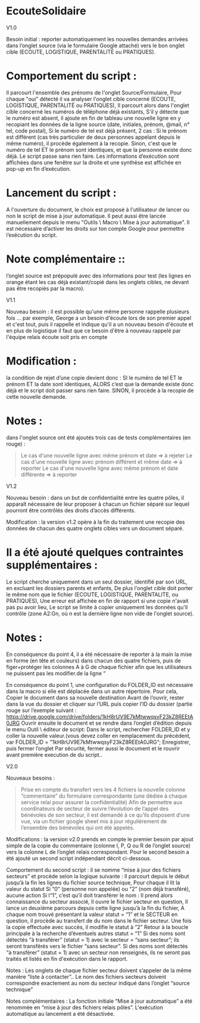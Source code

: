 # EcouteSolidaire

V1.0


Besoin initial : reporter automatiquement les nouvelles demandes arrivées dans l’onglet source (via le formulaire Google attaché) vers le bon onglet cible (ECOUTE, LOGISTIQUE, PARENTALITÉ ou PRATIQUES). 

# Comportement du script :
Il parcourt l'ensemble des prénoms de l'onglet Source/Formulaire,
Pour chaque "oui" détecté il va analyser l'onglet cible concerné (ECOUTE, LOGISTIQUE, PARENTALITÉ ou PRATIQUES),
Il parcourt alors dans l'onglet cible concerné les numéros de téléphone déjà existants,
S'il y détecte que le numéro est absent, il ajoute en fin de tableau une nouvelle ligne en y recopiant les données de la ligne source (date, initiales, prénom, @mail, n° tel, code postal),
Si le numéro de tel est déjà présent, 2 cas : 
Si le prénom est différent (cas très particulier de deux personnes appelant depuis le même numéro), il procède également à la recopie.
Sinon, c'est que le numéro de tel ET le prénom sont identiques, et que la personne existe donc déjà. Le script passe sans rien faire.
Les informations d’exécution sont affichées dans une fenêtre sur la droite et une synthèse est affichée en pop-up en fin d’exécution.  

# Lancement du script :
A l'ouverture du document, le choix est proposé à l'utilisateur de lancer ou non le script de mise à jour automatique.
Il peut aussi être lancée manuellement depuis le menu "Outils \ Macro \ Mise à jour automatique".
Il est nécessaire d’activer les droits sur ton compte Google pour permettre l’exécution du script.


# Note complémentaire :: 
l’onglet source est prépopulé avec des informations pour test (les lignes en orange étant les cas déjà existant/copié dans les onglets cibles, ne devant pas être recopiés par la macro).









V1.1


Nouveau besoin : il est possible qu'une même personne rappelle plusieurs fois ...
par exemple, George a un besoin d'écoute lors de son premier appel et c'est tout, puis il rappelle et indique qu'il a un nouveau besoin d'écoute et en plus de logistique
il faut que ce besoin d'être à nouveau rappelé par l'équipe relais écoute soit pris en compte
 
# Modification : 
la condition de rejet d’une copie devient donc : 
SI le numéro de tel ET le prénom ET la date sont identiques, 
ALORS c’est que la demande existe donc déjà et le script doit passer sans rien faire. 
SINON, il procède à la recopie de cette nouvelle demande.
 
# Notes : 
dans l'onglet source ont été ajoutés trois cas de tests complémentaires (en rouge) :
 > Le cas d'une nouvelle ligne avec même prénom et date => à rejeter
 > Le cas d'une nouvelle ligne avec prénom différent et même date => à reporter 
 > Le cas d'une nouvelle ligne avec même prénom et date différente => à reporter



V1.2

Nouveau besoin : dans un but de confidentialité entre les quatre pôles, il apparaît nécessaire de leur proposer à chacun un fichier séparé sur lequel pourront être contrôlés des droits d’accès différents. 

Modification : la version v1.2 opère à la fin du traitement une recopie des données de chacun des quatre onglets cibles vers un document séparé.

# Il a été ajouté quelques contraintes supplémentaires :
Le script cherche uniquement dans un seul dossier, identifié par son URL, en excluant les dossiers parents et enfants,
De plus l'onglet cible doit porter le même nom que le fichier (ECOUTE, LOGISTIQUE, PARENTALITE,  ou PRATIQUES),
Une erreur est affichée en fin de rapport si une copie n'avait pas pu avoir lieu,
Le script se limite à copier uniquement les données qu'il contrôle (zone  A2:Gn, où n est la dernière ligne non vide de l'onglet source).
 
# Notes :
En conséquence du point 4, il a été nécessaire de reporter à la main la mise en forme (en tête et couleurs) dans chacun des quatre fichiers, puis de figer+protéger les colonnes A à G de chaque fichier afin que les utilisateurs ne puissent pas les modifier.de la ligne “

En conséquence du point 1, une configuration du FOLDER_ID est nécessaire dans la macro si elle est déplacée dans un autre répertoire. Pour cela, 
Copier le document dans sa nouvelle destination
Avant de l’ouvrir, rester dans la vue du dossier et cliquer sur l’URL puis copier l’ID du dossier (partie rouge sur l’exemple suivant : https://drive.google.com/drive/folders/1kH8rUV9E7kMtwwqsyF23kZ8REEtA0JRG
Ouvrir ensuite le document et se rendre dans l’onglet d’édition depuis le menu Outil \ éditeur de script:
Dans le script, rechercher FOLDER_ID et y coller la nouvelle valeur.(vous devez coller en remplacement du précédent, 
            var FOLDER_ID = ”1kH8rUV9E7kMtwwqsyF23kZ8REEtA0JRG“;
Enregistrer, puis fermer l’onglet 
Par sécurité, fermer aussi le document et le rouvrir avant première execution de du script..

V2.0

Nouveaux besoins : 
 > Prise en compte du transfert vers les 4 fichiers la nouvelle colonne “commentaire” du formulaire correspondante (une dédiée à chaque service relai pour  assurer la confidentialité)
 > Afin de permettre aux coordinateurs de secteur de suivre l’évolution de l’appel des bénévoles de son secteur, il est demandé à ce qu’ils disposent d’une vue, via un fichier google sheet mis à jour régulièrement de l’ensemble des bénévoles qui ont été appelés.
 
Modifications : la version v2.0 prends en compte le premier besoin par ajout simple de la copie du commentaire (colonne I, P, Q ou R de l’onglet source) vers la colonne L de l’onglet relais correspondant. Pour le second besoin a été ajouté un second script indépendant décrit ci-dessous.

Comportement du second script : il se nomme “mise à jour des fichiers secteurs” et procède selon la logique suivante :
Il parcourt depuis le début jusqu’à la fin les lignes du fichier source technique,
Pour chaque il lit la valeur du statut
Si “0” (personne non appelée) ou “2” (nom déjà transféré), aucune action
Si l“1”, c’est qu’il doit transférer le nom : 
Il prend alors connaissance du secteur associé, 
Il ouvre le fichier secteur en question, 
Il lance un deuxième parcours depuis cette ligne jusqu’à la fin du fichier,
A chaque nom trouvé présentant la valeur statut = “1” et le SECTEUR en question, il procède au transfert de du nom dans le fichier secteur.
Une fois la copie effectuée avec succès, il modifie le statut à “2”
Retour à la boucle principale à la recherche d’éventuels autres statut = “1”
Si des noms sont détectés “à transférer” (statut = 1) avec le secteur = “sans secteur”; ils seront transférés vers le fichier “sans secteur”.
Si des noms sont détectés “à transférer” (statut = 1) avec un secteur non renseignés, ils ne seront pas traités et listés en fin d'exécution dans le rapport.
 
Notes :
Les onglets de chaque fichier secteur doivent s’appeler de la même manière “liste à contacter”..
Le nom des fichiers secteurs doivent correspondre exactement au nom du secteur indiqué dans l’onglet “source technique”

Notes complémentaires :
La fonction initiale “Mise à jour automatique” a été renommée en “mise à jour des fichiers relais pôles”.
L'exécution automatique au lancement a été désactivée.





